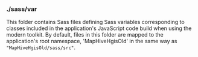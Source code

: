 ### ./sass/var

This folder contains Sass files defining Sass variables corresponding to classes
included in the application's JavaScript code build when using the modern toolkit.
By default, files in this folder are mapped to the application's root namespace,
'MapHiveHgisOld' in the same way as `"MapHiveHgisOld/sass/src"`.